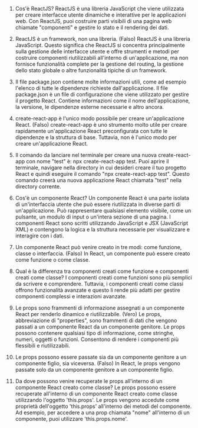 1. Cos'è ReactJS?
ReactJS è una libreria JavaScript che viene utilizzata per creare interfacce utente dinamiche e interattive per le applicazioni web. Con ReactJS, puoi costruire parti visibili di una pagina web chiamate "componenti" e gestire lo stato e il rendering dei dati.

2. ReactJS è un framework, non una libreria. (Falso)
ReactJS è una libreria JavaScript. Questo significa che ReactJS si concentra principalmente sulla gestione delle interfacce utente e offre strumenti e metodi per costruire componenti riutilizzabili all'interno di un'applicazione, ma non fornisce funzionalità complete per la gestione del routing, la gestione dello stato globale o altre funzionalità tipiche di un framework.

3. Il file package.json contiene molte informazioni utili, come ad esempio l'elenco di tutte le dipendenze richieste dall'applicazione.
Il file package.json è un file di configurazione che viene utilizzato per gestire il progetto React. Contiene informazioni come il nome dell'applicazione, la versione, le dipendenze esterne necessarie e altro ancora.

4. create-react-app è l'unico modo possibile per creare un'applicazione React. (Falso)
create-react-app è uno strumento molto utile per creare rapidamente un'applicazione React preconfigurata con tutte le dipendenze e la struttura di base. Tuttavia, non è l'unico modo per creare un'applicazione React.

5. Il comando da lanciare nel terminale per creare una nuova create-react-app con nome "test" è: npx create-react-app test.
Puoi aprire il terminale, navigare nella directory in cui desideri creare il tuo progetto React e quindi eseguire il comando "npx create-react-app test". Questo comando creerà una nuova applicazione React chiamata "test" nella directory corrente.

6. Cos'è un componente React?
Un componente React è una parte isolata di un'interfaccia utente che può essere riutilizzata in diverse parti di un'applicazione. Può rappresentare qualsiasi elemento visibile, come un pulsante, un modulo di input o un'intera sezione di una pagina. I componenti React sono scritti utilizzando JavaScript e JSX (JavaScript XML) e contengono la logica e la struttura necessarie per visualizzare e interagire con i dati.

7. Un componente React può venire creato in tre modi: come funzione, classe o interfaccia. (Falso)
In React, un componente può essere creato come funzione o come classe.

8. Qual è la differenza tra componenti creati come funzione e componenti creati come classe?
I componenti creati come funzioni sono più semplici da scrivere e comprendere. Tuttavia, i componenti creati come classi offrono funzionalità avanzate e questo li rende più adatti per gestire componenti complessi e interazioni avanzate.

9. Le props sono frammenti di informazione assegnati a un componente React per renderlo dinamico e riutilizzabile. (Vero)
Le props, abbreviazione di "properties", sono frammenti di dati che vengono passati a un componente React da un componente genitore. Le props possono contenere qualsiasi tipo di informazione, come stringhe, numeri, oggetti o funzioni. Consentono di rendere i componenti più flessibili e riutilizzabili.

10. Le props possono essere passate sia da un componente genitore a un componente figlio, sia viceversa. (Falso)
In React, le props vengono passate solo da un componente genitore a un componente figlio.

11. Da dove possono venire recuperate le props all'interno di un componente React creato come classe?
Le props possono essere recuperate all'interno di un componente React creato come classe utilizzando l'oggetto 'this.props'. Le props vengono accedute come proprietà dell'oggetto 'this.props' all'interno dei metodi del componente. Ad esempio, per accedere a una prop chiamata "nome" all'interno di un componente, puoi utilizzare 'this.props.nome'.
